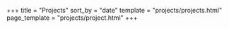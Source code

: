 +++
title = "Projects"
sort_by = "date"
template = "projects/projects.html"
page_template = "projects/project.html"
+++
